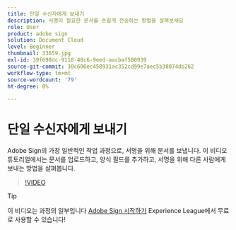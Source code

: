 ```yaml
---
title: 단일 수신자에게 보내기
description: 서명이 필요한 문서를 손쉽게 전송하는 방법을 살펴보세요
role: User
product: adobe sign
solution: Document Cloud
level: Beginner
thumbnail: 33659.jpg
exl-id: 39f698dc-9118-48c6-9eed-aacbaf500939
source-git-commit: 30c606ec458931ac352cd99e7aec5b38074db262
workflow-type: tm+mt
source-wordcount: '79'
ht-degree: 0%

---
```


# 단일 수신자에게 보내기

Adobe Sign의 가장 일반적인 작업 과정으로, 서명을 위해 문서를 보냅니다. 이 비디오 튜토리얼에서는 문서를 업로드하고, 양식 필드를 추가하고, 서명을 위해 다른 사람에게 보내는 방법을 살펴봅니다.

>[!VIDEO](https://video.tv.adobe.com/v/33659?hidetitle=true)

>[!TIP]
>
>이 비디오는 과정의 일부입니다 [Adobe Sign 시작하기](https://experienceleague.adobe.com/?recommended=Sign-U-1-2020.1) Experience League에서 무료로 사용할 수 있습니다!